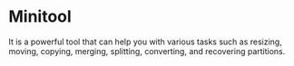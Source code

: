 # Minitool
It is a powerful tool that can help you with various tasks such as resizing, moving, copying, merging, splitting, converting, and recovering partitions.
